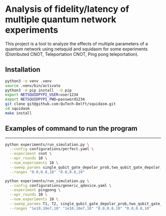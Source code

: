 # Analysis of fidelity/latency of multiple quantum network experiments

This project is a tool to analyze the effects of multiple parameters of a quantum network using netsquid and squidasm for some experiments (Distributed CNOT, Teleportation CNOT, Ping pong teleportation).

## Installation
```bash
python3 -m venv .venv
source .venv/bin/activate
python3 -m pip install --U pip
export NETSQUIDPYPI_USER=user1234
export NETSQUIDPYPI_PWD=password1234
git clone git@github.com:QuTech-Delft/squidasm.git
cd squidasm
make install
```



## Examples of command to run the program
---

```bash
python experiments/run_simulation.py \
  --config configurations/perfect.yaml \
  --experiment cnot \
  --epr_rounds 10 \
  --num_experiments 10 \
  --sweep_params single_qubit_gate_depolar_prob,two_qubit_gate_depolar_prob \
  --ranges "0.0,0.8,10" "0.0,0.8,10"
```

```bash
python experiments/run_simulation.py \
  --config configurations/generic_qdevice.yaml \
  --experiment pingpong \
  --epr_rounds 10 \
  --num_experiments 10 \
  --sweep_params T1, T2, single_qubit_gate_depolar_prob,two_qubit_gate_depolar_prob \
  --ranges "1e10,10e7,10" "1e10,10e7,10" "0.0,0.8,10" "0.0,0.8,10"
```
